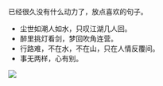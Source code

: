 已经很久没有什么动力了，放点喜欢的句子。

- 尘世如潮人如水，只叹江湖几人回。
- 醉里挑灯看剑，梦回吹角连营。
- 行路难，不在水，不在山，只在人情反覆间。
- 事无两样，心有别。

![](https://github-readme-stats.vercel.app/api?username=AlgoYu)